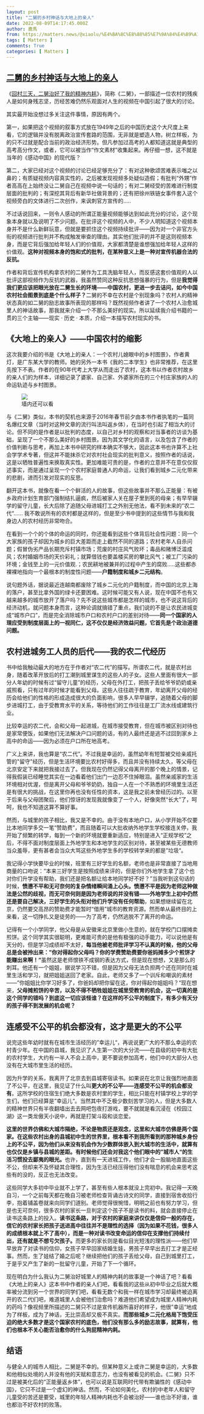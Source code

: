 ```yaml
---
layout: post
title: "二舅的乡村神话与大地上的亲人"
date: 2022-08-09T14:17:45.000Z
author: 鹿馬
from: https://matters.news/@xiaolu/%E4%BA%8C%E8%88%85%E7%9A%84%E4%B9%A1%E6%9D%91%E7%A5%9E%E8%AF%9D%E4%B8%8E%E5%A4%A7%E5%9C%B0%E4%B8%8A%E7%9A%84%E4%BA%B2%E4%BA%BA-bafyreicmwksretj62s4hfbndqiewfvhv7ii2x7t7kprnqv77ongp7wxdf4
tags: [ Matters ]
comments: True
categories: [ Matters ]
---
```

<!--1660054665000-->
[二舅的乡村神话与大地上的亲人](https://matters.news/@xiaolu/%E4%BA%8C%E8%88%85%E7%9A%84%E4%B9%A1%E6%9D%91%E7%A5%9E%E8%AF%9D%E4%B8%8E%E5%A4%A7%E5%9C%B0%E4%B8%8A%E7%9A%84%E4%BA%B2%E4%BA%BA-bafyreicmwksretj62s4hfbndqiewfvhv7ii2x7t7kprnqv77ongp7wxdf4)
------

<div>
<p>《<a href="https://www.youtube.com/watch?v=d2MMpItwwZA" rel="noopener noreferrer" target="_blank">回村三天，二舅治好了我的精神内耗</a>》，简称《二舅》，一部描述一位农村的残疾人是如何身残志坚，历经苦难仍然乐观面对人生的视频在中国引起了很大的讨论。</p><p>其实最开始没想过多关注这件事情，原因有两个。</p><p>第一，如果把这个视频的叙事方式放在1949年之后的中国历史这个大尺度上来看，它的逻辑并没有脱离政治宣传套路的范围，无非就是塑造人物，树立样板，为的只不过就是配合当前的政治经济形势。但凡参加过高考的人都知道这就是典型的高考高分作文，或者，它可以被当作“作文素材”收集起来。再仔细一想，这不就是当年的《感动中国》的现代版？</p><p>第二，大家已经对这个视频的讨论已经足够充分了：有对这种歌颂苦难表示嗤之以鼻的；有质疑视频内容真实性的，之后被发现视频多处疑似造假；有批判“外甥”作者高高在上始终没让二舅自己在视频中说一句话的；有对二舅经受的苦难进行制度层面的批判的；有深挖其背后有新华社做背景的；还有把徐州铁链女事件套入这个视频旁白的文体进行二次创作，来讽刺官方宣传的.....</p><p>不过话说回来，一则令人感动的所谓正能量视频能够达到如此充分的讨论，这个现象本身就以及说明了不少问题。在批评这个视频的人中，不少人明知道这个视频本身并不是什么新鲜玩意，但就是要抓住这个视频持续批评——因为对一个非官方头衔的视频进行批判并不构成触发审查的理由。其实他们批评的并不是这则视频本身，而是它背后强加给年轻人们的价值观，大家都清楚是谁想强加给年轻人这样的价值观。<strong>这种对视频本身的饱和式的批判，在某种意义上是一种对宣传机器合法的反抗。</strong></p><p>作者和背后宣传机构拿农村的二舅作为工具洗脑年轻人，而反感这套价值观的人以批评这部视频作为反抗的武器，我虽然赞同这种反抗思想强暴的行为，但是<strong>我觉得我们更应该把眼光放在二舅生长的环境——中国农村，更进一步去诘问，如今中国农村社会图景到底是个什么样子？</strong>二舅的不幸在农村是个别现象吗？农村人的精神状态真的如二舅的励志故事所表现的那样吗？既然视频作者讲了一个农村人治愈城里人的神话故事，那我就来介绍一个不那么美好的现实。所以延续我介绍书籍的一贯的三个主轴——现实 · 历史 · 本质，介绍一本描写农村现实的书。</p><h2>《大地上的亲人》——中国农村的缩影</h2><p>这次我要介绍的书是《大地上的亲人：一个农村儿媳眼中的乡村图景》，作者黄灯，是广东某大学的教师。她的另外一本书《我的二本学生》也非常推荐，在这里先按下不表。作者的在90年代考上大学从而走出了农村，这本书以作者农村故乡的亲人们的为样本，详细记录了婆家、自己家、外婆家所在的三个村庄家族的人的命运轨迹与乡村图景。</p><figure class="image"><img src="https://assets.matters.news/embed/1e5e8463-1790-4a4d-ad4f-40c99bbc04b9.jpeg" data-asset-id="1e5e8463-1790-4a4d-ad4f-40c99bbc04b9" referrerpolicy="no-referrer"><figcaption><span>墙内还可以看</span></figcaption></figure><p>与《二舅》类似，本书的契机也来源于2016年春节前夕由本书作者执笔的一篇同名爆红文章（当时对这种文章的流行叫法叫返乡体），在当时也引起了相当大的讨论。但不同的是作者是以批判的态度，以自己对乡村的观察和对当事者的访谈为基础，呈现了一个不那么美好的乡村图景。因为其文学化的语言，以及包含了作者的价值判断与思考，再加上本书中研究的样本确实不够大，因此这本书也许算不上社会学学术专著，但这并不能抹杀它对农村社会现实的批判意义，按照作者的话说，这是以牺牲普遍性来换取真实性。更加难能可贵的是，作者的立意并不在意仅仅叙述事实，而是通过呈现一个个农村家庭普通人的命运，让我们看到城乡二元化带来的悲剧，进而引发对现实的反思。</p><p>翻开这本书，就像在看一个个鲜活的人的故事，但这些故事并不那么正能量：有被乡政府计划生育部门强制结扎逼疯，然后被家人关在屋子里到死的母亲；有早早辍学的留守儿童，长大后除了追随父母进城打工之外别无他法，看不到未来的”农二代“...... 我不敢说所有的农村都是这样的，但是至少书中提到的这些情节与我和我身边人的农村经历非常吻合。</p><p>在看到一个个的个体的命运的同时，你还能看到这些个体背后社会性问题：同一个大家族的孩子却因为城乡的巨大差距而走上截然不同的道路；农村老年人自杀问题；假冒伪劣产品长期充斥村镇市场；荒废的村庄风气败坏；毒品和赌博泛滥成风；农村婚姻市场的天价彩礼；就算借钱也要盖楼买房的攀比风气；被工厂污染的环境；金钱至上的一元价值观.；农民耕地被兼并的过程中产生的腐败.....这些都赤裸裸地指向一个最根本的制度性问题——<strong>户籍制度和城乡二元结构</strong>。</p><p>说句题外话，据说最近连越南都废除了城乡二元化的户籍制度，而中国的北京上海的落户，甚至比拿外国的绿卡还要困难。这时候可能又有人说，现在中国不也有又越来越多的城市放开了落户吗？先不说这些城市都是怎样的城市，也不说这背后的经济动机，就问题本身而言，这种论调就搞错了重点，我们说的不是让农民进城变成“城市户口”，而是完全消除城市户口和农村户口的差别对待——<strong>同一个国家的人理应受到制度层面上的一视同仁，这不仅仅是经济效益问题，它首先是个政治道德问题。</strong></p><h2>农村进城务工人员的后代——我的农二代经历</h2><p>书中给我触动最大的地方在于作者对“农二代”的描写。所谓农二代，就是农村出身，随着改革开放后的打工潮到城里谋生的这些人的子女。这些人里面有很大一部分人年幼的时候有过“留守儿童”的经历，父母在外打工，把孩子丢给爷爷奶奶或亲戚照看，只有过年的时候才能看到父母。这些人往往疏于教育，年幼离开父母的经历会给他们的性格的形成造成很大的负面影响，很多人早早辍学，追随着父母的脚步进城打工，由于受教育水平的关系，等待他们的工作往往是工厂流水线或建筑行业。</p><p>比较幸运的农二代，会和父母一起进城，在城市接受教育，但在城市被区别对待也是家常便饭，如果他们无法解决户口问题的话，有的人最终还是逃不过回到家乡上高中的命运——因为必须在户口所在地高考。</p><p>广义上来讲，我也算是“农二代”。不过我是幸运的，虽然幼年有短暂被交给亲戚托管的"留守"经历，但是生活环境要比农村好得多，而且并没有持续太久，等父母在北京安定下来就把我接过去了。但我现在仍然记得父母离开的那个晚上的情景，记得我假装已经睡觉其实在一边看着他们出门一边忍不住掉眼泪。虽然亲戚家的生活环境相对优渥，但是离开父母和爷爷奶奶，独自一人在一个不熟悉的环境里生活还是有很大的挑战，在这里你再也没有任性的资本，这是我之前未曾经历过的。以至于后来与父母团聚后，他们惊讶的发现我就像变了一个人，好像突然“长大”了，呵呵，我也不知道这算不算好事。</p><p>然而，与城里的孩子相比，我又是不幸的。由于没有本地户口，从小学开始不仅要比本地同学多交一笔“赞助费”，而且随着可以大批收纳外地学生学校接连关停，我开始了频繁的转学，每到一个新的环境就要重新适应，特别是进入“正规学校”之后，不得不面对制度层面上外地学生和本地学生的区别对待，甚至被某些无德教师当众羞辱，更有甚者会当众大骂这些外地学生多的学校转学来的都是”垃圾“。</p><p>我记得小学快要毕业的时候，班里有三好学生的名额，老师也是非常直接了当地用商量的口吻说：“本来三好学生是按照成绩来评的，但是你们外地学生拿了这个也对你们升学没有帮助，我们还是把名额让给本地同学好不好？”当我听到这句话的时候，<strong>愤懑不平和无可奈何的复杂情绪瞬间涌上心头。愤懑不平是因为老师这种做法是公然的歧视，而无可奈何则是因为老师说的并没有错——外地学生上初中仍然还是要自己解决，三好学生的头衔对他们升学没有任何帮助</strong>，如果想继续留在北京，仍然要交高昂的赞助费才能暂时“借用”城市的教育资源。然而单从最终目的上来看，这一切挣扎又是徒劳的——为了高考，仍然逃脱不了离开的命运。</p><p>记得有一个小学同学，他父母是从安徽来北京里做小生意的，就在学校门口摆摊卖煎饼。这个同学其实很聪明，更难能可贵的是他有极强的动手能力，可以说他是有天分的，但是学习成绩却不太好，<strong>每当他被老师批评学习不认真的时候，他的父母总是会被拎出来：”你对得起你父母吗？你的学费赞助费要你爸妈摊多少个煎饼才能赚出来啊！“</strong>虽然这是老师恨铁不成钢的表达方式，但是现在想想，又是那么的刺耳。他还有一个姐姐，据说学习不错，但是因为父母无法负担两个还在同时在城里生活和学习，就把姐姐送回了老家。自此，老师又多了一个训斥和嘲讽的素材——”你姐姐比你学习好多了，你爸妈却把你留在这，你对得起你姐姐吗？“现在想来，<strong>父母摊煎饼的辛苦，以及不得不牺牲姐姐在城里受教育的机会，这一切真的是这个同学的错吗？到底这一切应该怪谁？在这样的不公平的制度下，有多少有天分的孩子得不到发展的机会呢？</strong></p><h2>连感受不公平的机会都没有，这才是更大的不公平</h2><p>说完这些年幼时就有在城市生活经历的”幸运儿“，再说说更广大的不那么幸运的农村青少年。在中国的县城，我见识了人生第一次的大分流——在县级的初中有大批的农村学生，大约有一半人不会上高中，更不要说参加高考，他们中的大部分人也没有在大城市里生活的经历。</p><p>因为升学的关系，我离开了北京去到县城寄宿读书。如果说在北京让我强烈地直面了不公平，在这里，我见证了什么叫<strong>更大的不公平——连感受不公平的机会都没有</strong>。这所学校的住宿生们绝大多数是农村里的学生，相比只能在村镇学校上学的学生们，他们已经算是”幸运儿“。当然其中不乏极少数刻苦学习的人，但是大多数人的精神世界只有半夜翻墙出去去网吧包夜打游戏，要不就就是看沉浸在《校园江湖》这一类龙傲天小说中，再就是打架斗殴和谈恋爱。</p><p><strong>这里的世界仿佛和大城市隔绝，不论是物质还是观念，这里和大城市仿佛是两个国家。在这些农村出身的县城初中生的世界里，根本看不到我所看到的那种城乡身份上的不公平，因为他们从来没有机会作为少数群体嵌入到大城市的生活中，就算有也仅仅是乡镇与县城的差距。有时候他们还会对我这个他们眼中的”城市人“的生活习惯投去鄙夷的眼光。</strong>也许，直到有一天进城工作，他们才会一股脑地直面这些不公，但却来不及怀疑其合理性，因为生活已经压得他们没有喘息的机会来思考这些有的没的，反正也无法改变。</p><p>这些同学大多初中毕业就不上学了，甚至有些人根本就没上完初中。我记得一天晚自习，一个之前每天都在晚自习被老师检查背诵古诗文的同学，直接到宿舍收拾行李，抱着铺盖卷就来向同学们道别。老师觉得很惋惜，明明之前也有努力学习，但是也无可奈何，很多农村的家长一旦判定这个孩子不是读书的料，就会直接停止在读书这条路上的投入。<strong>读书这条路，对于农村的家庭来讲仅仅是信仰一般的存在，信它的农村家长把孩子送进高中往往并不是理性的选择（因为如果不花钱，很多人的成绩根本就上不了高中），而是一种对读书改变命运的信仰在支撑他们持续付出，还有就是不想亏欠孩子。</strong>而更多的家长则是看似目光短浅的理性派——他们早早放弃了对读书的信仰，女孩子早早回家结婚生娃，男孩子早早出去打工才是正经事。然而，生了娃结了婚之后呢？继续把他们的孩子丢给父母，自己到城里打工，于是乎又产生了新的一批留守儿童，开始了下一个循环。</p><p>现在明白为什么我认为二舅治好城里人的精神内耗的故事是一个神话了吧？看看《大地上的亲人》这本书中作者的亲人们吧，看看我的这些从初中毕业之后就大概率被分流到另一个世界的同学们吧，看看无数个和我一样在城市学习却最终被迫离开的农二代们吧，难道城里人会被他们治愈吗？难道他们希望成为城里人精神内耗的药吗？像视频里所描述的二舅只不过是宣传机器所喜好的样子，他很”幸运“地成为了样板，成为了神话，无比崇高却又极不真实。<strong>而那些城乡二元化格局下饱受压迫的绝大多数才是这个国家农村的底色，他们没有那么多的励志故事，就算有，他们也根本不关心能否治愈你的什么狗屁精神内耗。</strong></p><h2>结语</h2><p>与健全人的城市人相比，二舅是不幸的。但某种意义上或许二舅是幸运的，大多数和他相似处境的人并没有他的天赋和意志力，也没有被看见的机会。《二舅》只不过是被美化后的“正能量返乡体”，也可以说是互联网时代带有欺骗性的《感动中国》，它只不过是一个虚幻的神话。然而，不论如何美化，农村的中老年人和留守儿童受的苦还是要受，城里的年轻人精神内耗也不会被治好——谁也治不好谁，谁也都治不好农村的败落。</p>
</div>
